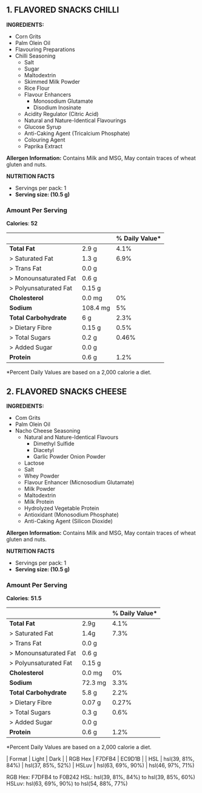 ## 1. FLAVORED SNACKS CHILLI

**INGREDIENTS:**
- Corn Grits
- Palm Olein Oil
- Flavouring Preparations
- Chilli Seasoning
	- Salt
	- Sugar
	- Maltodextrin
	- Skimmed Milk Powder
	- Rice Flour
	- Flavour Enhancers
		- Monosodium Glutamate
		- Disodium Inosinate
	- Acidity Regulator (Citric Acid)
	- Natural and Nature-Identical Flavourings
	- Glucose Syrup
	- Anti-Caking Agent (Tricalcium Phosphate)
	- Colouring Agent
	- Paprika Extract

**Allergen Information:** Contains Milk and MSG, May contain traces of wheat gluten and nuts.

**NUTRITION FACTS**
- Servings per pack: 1
- **Serving size: (10.5 g)**
### Amount Per Serving
**Calories**: **52**

|                          |          | % Daily Value\* |
| ------------------------ | -------- | --------------- |
| **Total Fat**            | 2.9 g    | 4.1%            |
| >    Saturated Fat       | 1.3 g    | 6.9%            |
| >    Trans Fat           | 0.0 g    |                 |
| >    Monounsaturated Fat | 0.6 g    |                 |
| >    Polyunsaturated Fat | 0.15 g   |                 |
| **Cholesterol**          | 0.0 mg   | 0%              |
| **Sodium**               | 108.4 mg | 5%              |
| **Total Carbohydrate**   | 6 g      | 2.3%            |
| >    Dietary Fibre       | 0.15 g   | 0.5%            |
| >    Total Sugars        | 0.2 g    | 0.46%           |
| >        Added Sugar     | 0.0 g    |                 |
| **Protein**              | 0.6 g    | 1.2%            |
\*Percent Daily Values are based on a 2,000 calorie a diet.

## 2. FLAVORED SNACKS CHEESE

**INGREDIENTS:**
- Com Grits
- Palm Olein Oil
- Nacho Cheese Seasoning
	- Natural and Nature-Identical Flavours
		- Dimethyl Sulfide
		- Diacetyl
		- Garlic Powder Onion Powder
	- Lactose
	- Salt
	- Whey Powder
	- Flavour Enhancer (Micnosodium Glutamate)
	- Milk Powder
	- Maltodextrin
	- Milk Protein
	- Hydrolyzed Vegetable Protein
	- Antioxidant (Monosodium Phosphate)
	- Anti-Caking Agent (Silicon Dioxide)

**Allergen Information:** Contains Milk and MSG, May contain traces of wheat gluten and nuts.

**NUTRITION FACTS**
- Servings per pack: 1
- **Serving size: (10.5 g)**
### Amount Per Serving
**Calories**: **51.5**

|                          |         | % Daily Value\* |
| ------------------------ | ------- | --------------- |
| **Total Fat**            | 2.9g    | 4.1%            |
| >    Saturated Fat       | 1.4g    | 7.3%            |
| >    Trans Fat           | 0.0 g   |                 |
| >    Monounsaturated Fat | 0.6 g   |                 |
| >    Polyunsaturated Fat | 0.15 g  |                 |
| **Cholesterol**          | 0.0 mg  | 0%              |
| **Sodium**               | 72.3 mg | 3.3%            |
| **Total Carbohydrate**   | 5.8 g   | 2.2%            |
| >    Dietary Fibre       | 0.07 g  | 0.27%           |
| >    Total Sugars        | 0.3 g   | 0.6%            |
| >        Added Sugar     | 0.0 g   |                 |
| **Protein**              | 0.6 g   | 1.2%            |
\*Percent Daily Values are based on a 2,000 calorie a diet.

| Format | Light | Dark |
| RGB Hex | F7DFB4 | EC9D1B |
| HSL | hsl(39, 81%, 84%) | hsl(37, 85%, 52%)
| HSLuv | hsl(63, 69%, 90%) | hsl(46, 97%, 71%)

RGB Hex: F7DFB4 to F0B242
HSL: hsl(39, 81%, 84%) to hsl(39, 85%, 60%)
HSLuv: hsl(63, 69%, 90%) to hsl(54, 88%, 77%)

